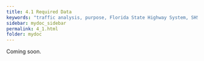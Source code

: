 ```yaml
---
title: 4.1 Required Data
keywords: "traffic analysis, purpose, Florida State Highway System, SHS"
sidebar: mydoc_sidebar
permalink: 4_1.html
folder: mydoc
---
```


<p>
  Coming soon.
</p>